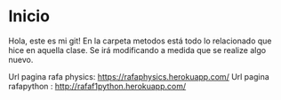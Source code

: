 # Inicio

Hola, este es mi git!
En la carpeta metodos está todo lo relacionado que hice en aquella clase.
Se irá modificando a medida que se realize algo nuevo.

Url pagina rafa physics: https://rafaphysics.herokuapp.com/
Url pagina rafapython  : http://rafaf1python.herokuapp.com/
